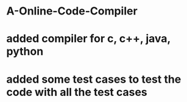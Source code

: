 # A-Online-Code-Compiler

# added compiler for c, c++, java, python 
# added some test cases to test the code with all the test cases
